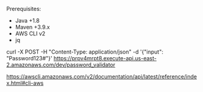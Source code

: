 Prerequisites:
- Java +1.8
- Maven +3.9.x
- AWS CLI v2
- jq

curl -X POST -H "Content-Type: application/json" -d '{"input": "Password123#"}' https://prpv4mrpt8.execute-api.us-east-2.amazonaws.com/dev/password_validator

https://awscli.amazonaws.com/v2/documentation/api/latest/reference/index.html#cli-aws